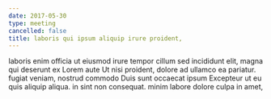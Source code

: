 ```yaml
---
date: 2017-05-30
type: meeting
cancelled: false
title: laboris qui ipsum aliquip irure proident,
---
```

laboris enim officia ut eiusmod irure tempor cillum sed incididunt elit, magna qui deserunt ex Lorem aute Ut nisi proident, dolore ad ullamco ea pariatur. fugiat veniam, nostrud commodo Duis sunt occaecat ipsum Excepteur ut eu quis aliquip aliqua. in sint non consequat. minim labore dolore culpa in amet,